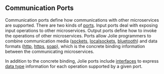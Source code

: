 ## Communication Ports

Communication ports define how communications with other microservices are supported. 
There are two kinds of [ports](communication_ports/ports.md). 
Input ports deal with exposing input operations to other microservices. 
Output ports define how to invoke the operations of other microservices. 
Ports allow Jolie programmers to combine communication media ([sockets](locations/socket.md), [localsockets](locations/localsockets.md), [bluetooth](locations/bluetooth.md)) and data formats ([http](protocols/http.md), [https](protocols/https.md), [soap](protocols/soap.md)), which is the concrete binding information between the communicating microservices. 

In addition to the concrete binding, Jolie ports include [interfaces](communication_ports/interfaces.md) to express [data type](communication_ports/data_types.md) information for each operation supported by a given port.